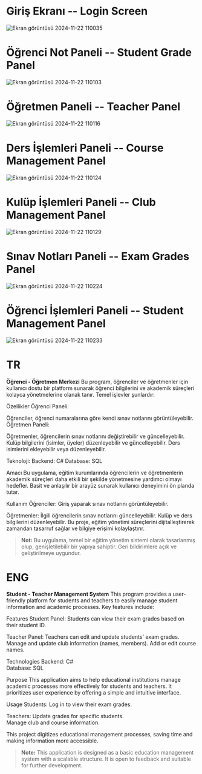 # Giriş Ekranı -- Login Screen
![Ekran görüntüsü 2024-11-22 110035](https://github.com/user-attachments/assets/4dea61f9-c038-45c8-ae6f-16e5d1b88d36)

# Öğrenci Not Paneli -- Student Grade Panel
![Ekran görüntüsü 2024-11-22 110103](https://github.com/user-attachments/assets/0a7247c9-66d5-4d03-bcc4-0f47a472e060)

# Öğretmen Paneli -- Teacher Panel
![Ekran görüntüsü 2024-11-22 110116](https://github.com/user-attachments/assets/30bc4e96-e537-47d5-aaf9-e5b8d16352c7)

# Ders İşlemleri Paneli -- Course Management Panel
![Ekran görüntüsü 2024-11-22 110124](https://github.com/user-attachments/assets/0d5d1415-48a1-4842-ad51-e770f0e45475)

# Kulüp İşlemleri Paneli -- Club Management Panel
![Ekran görüntüsü 2024-11-22 110129](https://github.com/user-attachments/assets/635a14e0-0492-43ca-b101-c6ce0d79718f)

# Sınav Notları Paneli -- Exam Grades Panel 
![Ekran görüntüsü 2024-11-22 110224](https://github.com/user-attachments/assets/607f232a-3ca8-4389-ab1f-8016ba6ae760)

# Öğrenci İşlemleri Paneli -- Student Management Panel
![Ekran görüntüsü 2024-11-22 110233](https://github.com/user-attachments/assets/5c254d74-a735-4796-aef0-b0a5ca6cac78)


# TR
**Öğrenci - Öğretmen Merkezi**
Bu program, öğrenciler ve öğretmenler için kullanıcı dostu bir platform sunarak öğrenci bilgilerini ve akademik süreçleri kolayca yönetmelerine olanak tanır. Temel işlevler şunlardır:

Özellikler
Öğrenci Paneli:

Öğrenciler, öğrenci numaralarına göre kendi sınav notlarını görüntüleyebilir.
Öğretmen Paneli:

Öğretmenler, öğrencilerin sınav notlarını değiştirebilir ve güncelleyebilir.
Kulüp bilgilerini (isimler, üyeler) düzenleyebilir ve güncelleyebilir.
Ders isimlerini ekleyebilir veya düzenleyebilir.

Teknoloji:
Backend: C#
Database: SQL

Amacı
Bu uygulama, eğitim kurumlarında öğrencilerin ve öğretmenlerin akademik süreçleri daha etkili bir şekilde yönetmesine yardımcı olmayı hedefler. Basit ve anlaşılır bir arayüz sunarak kullanıcı deneyimini ön planda tutar.

Kullanım
Öğrenciler:
Giriş yaparak sınav notlarını görüntüleyebilir.

Öğretmenler:
İlgili öğrencilerin sınav notlarını güncelleyebilir.
Kulüp ve ders bilgilerini düzenleyebilir.
Bu proje, eğitim yönetimi süreçlerini dijitalleştirerek zamandan tasarruf sağlar ve bilgiye erişimi kolaylaştırır.

> **Not:** Bu uygulama, temel bir eğitim yönetim sistemi olarak tasarlanmış olup, genişletilebilir bir yapıya sahiptir. Geri bildirimlere açık ve geliştirilmeye uygundur.

# ENG
**Student - Teacher Management System**
This program provides a user-friendly platform for students and teachers to easily manage student information and academic processes. Key features include:  

Features
Student Panel:
Students can view their exam grades based on their student ID.  

Teacher Panel:
Teachers can edit and update students' exam grades.  
Manage and update club information (names, members).
Add or edit course names.  

Technologies 
Backend: C#  
Database: SQL  

Purpose
This application aims to help educational institutions manage academic processes more effectively for students and teachers. It prioritizes user experience by offering a simple and intuitive interface.  

Usage
Students:
Log in to view their exam grades.  

Teachers: 
Update grades for specific students.  
Manage club and course information.  

This project digitizes educational management processes, saving time and making information more accessible.  

> **Note:** This application is designed as a basic education management system with a scalable structure. It is open to feedback and suitable for further development.





